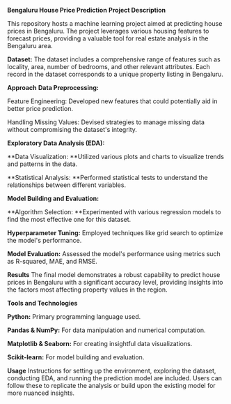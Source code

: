 **Bengaluru House Price Prediction**
**Project Description**

This repository hosts a machine learning project aimed at predicting house prices in Bengaluru. The project leverages various housing features to forecast prices, providing a valuable tool for real estate analysis in the Bengaluru area.

**Dataset:** 
The dataset includes a comprehensive range of features such as locality, area, number of bedrooms, and other relevant attributes. Each record in the dataset corresponds to a unique property listing in Bengaluru.

**Approach**
**Data Preprocessing:**

Feature Engineering: Developed new features that could potentially aid in better price prediction.

Handling Missing Values: Devised strategies to manage missing data without compromising the dataset's integrity.

**Exploratory Data Analysis (EDA):**


**Data Visualization: **Utilized various plots and charts to visualize trends and patterns in the data.

**Statistical Analysis: **Performed statistical tests to understand the relationships between different variables.

**Model Building and Evaluation:**

**Algorithm Selection: **Experimented with various regression models to find the most effective one for this dataset.

**Hyperparameter Tuning:** Employed techniques like grid search to optimize the model's performance.

**Model Evaluation:** Assessed the model's performance using metrics such as R-squared, MAE, and RMSE.

**Results**
The final model demonstrates a robust capability to predict house prices in Bengaluru with a significant accuracy level, providing insights into the factors most affecting property values in the region.

**Tools and Technologies**

**Python:** Primary programming language used.

**Pandas & NumPy:** For data manipulation and numerical computation.

**Matplotlib & Seaborn:** For creating insightful data visualizations.

**Scikit-learn:** For model building and evaluation.

**Usage**
Instructions for setting up the environment, exploring the dataset, conducting EDA, and running the prediction model are included. Users can follow these to replicate the analysis or build upon the existing model for more nuanced insights.

